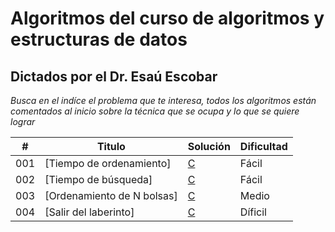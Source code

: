 
# Algoritmos del curso de algoritmos y estructuras de datos

## Dictados por el Dr. Esaú Escobar

_Busca en el indíce el problema que te interesa, todos los algoritmos están comentados al inicio sobre la técnica que se ocupa y lo que se quiere lograr_

| # | Titulo | Solución | Dificultad |
|---| ----- | -------- | ---------- |
|001|[Tiempo de ordenamiento]| [C](https://github.com/Jonas-Lara/IPN-CS/blob/master/13.-Algoritmos-DrEs%C3%A1u-2/01-Tiempo-de-ordenamiento.c) |Fácil|
|002|[Tiempo de búsqueda] | [C](https://github.com/Jonas-Lara/IPN-CS/blob/master/13.-Algoritmos-DrEs%C3%A1u-2/02-Tiempo-de-b%C3%BAsqueda.c)|Fácil|
|003|[Ordenamiento de N bolsas] | [C](https://github.com/Jonas-Lara/IPN-CS/blob/master/13.-Algoritmos-DrEs%C3%A1u-2/03-Ordenamiento-de-N-bolsas.c)|Medio|
|004|[Salir del laberinto] | [C](https://github.com/Jonas-Lara/IPN-CS/blob/master/13.-Algoritmos-DrEs%C3%A1u-2/04-Salir-del-laberinto.c)|Díficil|

